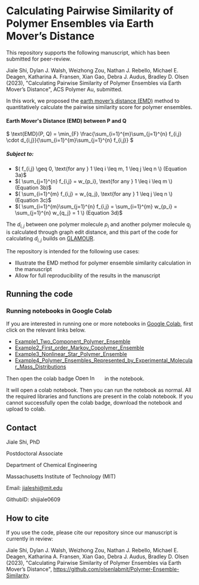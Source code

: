 # Calculating Pairwise Similarity of Polymer Ensembles via Earth Mover’s Distance


This repository supports the following manuscript, which has been submitted for peer-review.

Jiale Shi, Dylan J. Walsh, Weizhong Zou, Nathan J. Rebello, Michael E. Deagen, Katharina A. Fransen, Xian Gao,  Debra J. Audus, Bradley D. Olsen (2023), "Calculating Pairwise Similarity of Polymer Ensembles via Earth Mover’s Distance", ACS Polymer Au, submitted.

In this work, we proposed the [earth mover’s distance (EMD)](https://en.wikipedia.org/wiki/Earth_mover%27s_distance) method to quantitatively calculate the pairwise similarity score for polymer ensembles. 

#### Earth Mover's Distance (EMD) between P and Q

$ \text{EMD}(P, Q) = \min_{F} \frac{\sum_{i=1}^{m}\sum_{j=1}^{n} f_{i,j} \cdot d_{i,j}}{\sum_{i=1}^{m}\sum_{j=1}^{n} f_{i,j}} $

##### Subject to:
- $( f_{i,j} \geq 0, \text{for any } 1 \leq i \leq m, 1 \leq j \leq n \) (Equation 3a)$
- $( \sum_{j=1}^{n} f_{i,j} = w_{p_i}, \text{for any } 1 \leq i \leq m \) (Equation 3b)$
- $( \sum_{i=1}^{m} f_{i,j} = w_{q_j}, \text{for any } 1 \leq j \leq n \) (Equation 3c)$
- $( \sum_{i=1}^{m}\sum_{j=1}^{n} f_{i,j} = \sum_{i=1}^{m} w_{p_i} = \sum_{j=1}^{n} w_{q_j} = 1 \) (Equation 3d)$


The $d_{i,j}$ between one polymer molecule $p_i$ and another polymer molecule $q_j$ is calculated through graph edit distance, and this part of the code for calculating $d_{i,j}$ builds on [GLAMOUR](https://github.com/learningmatter-mit/GLAMOUR).

The repository is intended for the following use cases:

- Illustrate the EMD method for polymer ensemble similarity calculation in the manuscript
- Allow for full reproducibility of the results in the manuscript


## Running the code

### Running notebooks in Google Colab

If you are interested in running one or more notebooks in [Google Colab](https://colab.research.google.com/), first click on the relevant links below.

* [Example1_Two_Component_Polymer_Ensemble](./notebook/Example1_Two_Component_Polymer_Ensemble_Colab.ipynb)
* [Example2_First_order_Markov_Copolymer_Ensemble](./notebook/Example2_First_order_Markov_Copolymer_Ensemble_Colab.ipynb)
* [Example3_Nonlinear_Star_Polymer_Ensemble](./notebook/Example3_Nonlinear_Star_Polymer_Ensemble_Colab.ipynb)
* [Example4_Polymer_Ensembles_Represented_by_Experimental_Molecular_Mass_Distributions](./notebook/Example4_Polymer_Ensembles_Represented_by_Experimental_Molecular_Mass_Distributions_Colab.ipynb)


Then open the colab badge <img src="https://colab.research.google.com/assets/colab-badge.svg" alt="Open In Colab" width="75" height="15"/> in the notebook.

It will open a colab notebook. Then you can run the notebook as normal. All the required libraries and functions are present in the colab notebook. 
If you cannot successfully open the colab badge, download the notebook and upload to colab.


## Contact

Jiale Shi, PhD  

Postdoctoral Associate  

Department of Chemical Engineering 

Massachusetts Institute of Technology (MIT) 

Email: jialeshi@mit.edu  

GithubID: shijiale0609  
 

## How to cite

If you use the code, please cite our repository since our manuscript is currently in review:

Jiale Shi, Dylan J. Walsh, Weizhong Zou, Nathan J. Rebello, Michael E. Deagen, Katharina A. Fransen, Xian Gao,  Debra J. Audus, Bradley D. Olsen (2023), "Calculating Pairwise Similarity of Polymer Ensembles via Earth Mover’s Distance", https://github.com/olsenlabmit/Polymer-Ensemble-Similarity.

